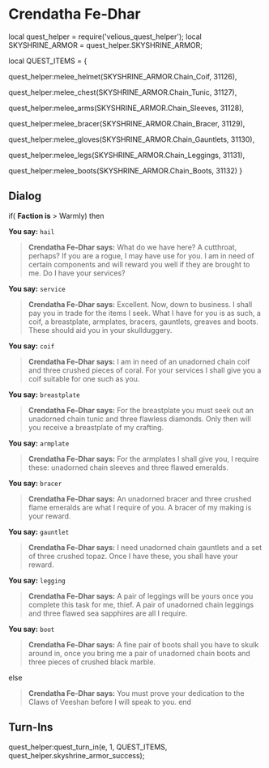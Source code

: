 # Crendatha Fe-Dhar


local quest_helper = require('velious_quest_helper');
local SKYSHRINE_ARMOR = quest_helper.SKYSHRINE_ARMOR;

local QUEST_ITEMS = {

quest_helper:melee_helmet(SKYSHRINE_ARMOR.Chain_Coif, 31126), 

quest_helper:melee_chest(SKYSHRINE_ARMOR.Chain_Tunic, 31127), 

quest_helper:melee_arms(SKYSHRINE_ARMOR.Chain_Sleeves, 31128), 

quest_helper:melee_bracer(SKYSHRINE_ARMOR.Chain_Bracer, 31129), 

quest_helper:melee_gloves(SKYSHRINE_ARMOR.Chain_Gauntlets, 31130), 

quest_helper:melee_legs(SKYSHRINE_ARMOR.Chain_Leggings, 31131), 

quest_helper:melee_boots(SKYSHRINE_ARMOR.Chain_Boots, 31132) 
}

## Dialog

if( **Faction is** > Warmly) then 


**You say:** `hail`




>**Crendatha Fe-Dhar says:** What do we have here? A cutthroat, perhaps? If you are a rogue, I may have use for you. I am in need of certain components and will reward you well if they are brought to me. Do I have your services?


**You say:** `service`




>**Crendatha Fe-Dhar says:** Excellent. Now, down to business. I shall pay you in trade for the items I seek. What I have for you is as such, a coif, a breastplate, armplates, bracers, gauntlets, greaves and boots. These should aid you in your skullduggery.


**You say:** `coif`




>**Crendatha Fe-Dhar says:** I am in need of an unadorned chain coif and three crushed pieces of coral. For your services I shall give you a coif suitable for one such as you.


**You say:** `breastplate`




>**Crendatha Fe-Dhar says:** For the breastplate you must seek out an unadorned chain tunic and three flawless diamonds. Only then will you receive a breastplate of my crafting.


**You say:** `armplate`




>**Crendatha Fe-Dhar says:** For the armplates I shall give you, I require these: unadorned chain sleeves and three flawed emeralds.


**You say:** `bracer`




>**Crendatha Fe-Dhar says:** An unadorned bracer and three crushed flame emeralds are what I require of you. A bracer of my making is your reward.


**You say:** `gauntlet`




>**Crendatha Fe-Dhar says:** I need unadorned chain gauntlets and a set of three crushed topaz. Once I have these, you shall have your reward.


**You say:** `legging`




>**Crendatha Fe-Dhar says:** A pair of leggings will be yours once you complete this task for me, thief. A pair of unadorned chain leggings and three flawed sea sapphires are all I require.


**You say:** `boot`




>**Crendatha Fe-Dhar says:** A fine pair of boots shall you have to skulk around in, once you bring me a pair of unadorned chain boots and three pieces of crushed black marble.


else


>**Crendatha Fe-Dhar says:** You must prove your dedication to the Claws of Veeshan before I will speak to you.
end

## Turn-Ins
  quest_helper:quest_turn_in(e, 1, QUEST_ITEMS, quest_helper.skyshrine_armor_success);